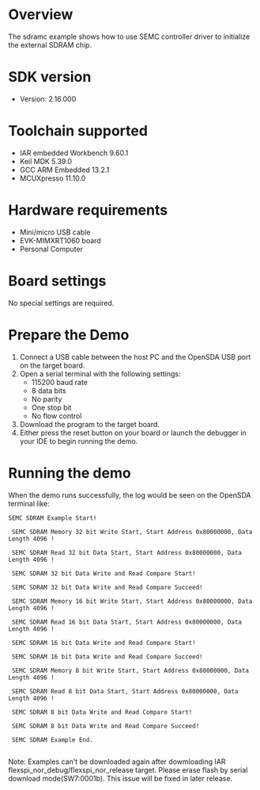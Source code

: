 Overview
========

The sdramc example shows how to use SEMC controller driver to initialize the external SDRAM chip.



SDK version
===========
- Version: 2.16.000

Toolchain supported
===================
- IAR embedded Workbench  9.60.1
- Keil MDK  5.39.0
- GCC ARM Embedded  13.2.1
- MCUXpresso  11.10.0

Hardware requirements
=====================
- Mini/micro USB cable
- EVK-MIMXRT1060 board
- Personal Computer

Board settings
==============
No special settings are required.

Prepare the Demo
================
1.  Connect a USB cable between the host PC and the OpenSDA USB port on the target board.
2.  Open a serial terminal with the following settings:
    - 115200 baud rate
    - 8 data bits
    - No parity
    - One stop bit
    - No flow control
3.  Download the program to the target board.
4.  Either press the reset button on your board or launch the debugger in your IDE to begin running the demo.

Running the demo
================
When the demo runs successfully, the log would be seen on the OpenSDA terminal like:

~~~~~~~~~~~~~~~~~~~~~~~~~~~~~~~~~~~~~~~~~
SEMC SDRAM Example Start!

 SEMC SDRAM Memory 32 bit Write Start, Start Address 0x80000000, Data Length 4096 !

 SEMC SDRAM Read 32 bit Data Start, Start Address 0x80000000, Data Length 4096 !

 SEMC SDRAM 32 bit Data Write and Read Compare Start!

 SEMC SDRAM 32 bit Data Write and Read Compare Succeed!

 SEMC SDRAM Memory 16 bit Write Start, Start Address 0x80000000, Data Length 4096 !

 SEMC SDRAM Read 16 bit Data Start, Start Address 0x80000000, Data Length 4096 !

 SEMC SDRAM 16 bit Data Write and Read Compare Start!

 SEMC SDRAM 16 bit Data Write and Read Compare Succeed!

 SEMC SDRAM Memory 8 bit Write Start, Start Address 0x80000000, Data Length 4096 !

 SEMC SDRAM Read 8 bit Data Start, Start Address 0x80000000, Data Length 4096 !

 SEMC SDRAM 8 bit Data Write and Read Compare Start!

 SEMC SDRAM 8 bit Data Write and Read Compare Succeed!

 SEMC SDRAM Example End.


~~~~~~~~~~~~~~~~~~~~~~~~~~~~~~~~~~~~~~~~~

Note:
Examples can't be downloaded again after dowmloading IAR flexspi_nor_debug/flexspi_nor_release target. Please erase flash by serial download mode(SW7:0001b). This issue will be fixed in later release.
